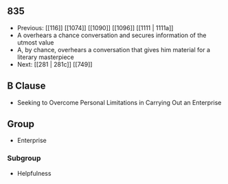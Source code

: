 ## 835
- Previous: [[116]] [[1074]] [[1090]] [[1096]] [[1111 | 1111a]] 
- A overhears a chance conversation and secures information of the utmost value
- A, by chance, overhears a conversation that gives him material for a literary masterpiece
- Next: [[281 | 281c]] [[749]] 

## B Clause
- Seeking to Overcome Personal Limitations in Carrying Out an Enterprise

## Group
- Enterprise

### Subgroup
- Helpfulness

